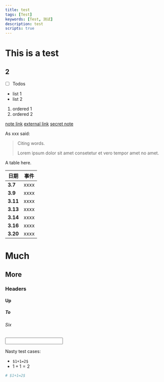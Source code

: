 ```yaml
---
title: test
tags: [Test]
keywords: [Test, 测试]
description: test
scripts: true
---
```


# This is a test
## 2
- [ ] Todos

* list 1
* list 2

1. ordered 1
2. ordered 2

[note link](@note/timeline)
[external link](https://developer.mozilla.org/)
[secret note](./secret.html?message=test&password=test)

As xxx said:

> Citing words.
>
> Lorem ipsum dolor sit amet consetetur et vero tempor amet no amet.

A table here.

| 日期      | 事件  |
| -------- | ---- |
| **3.7**  | xxxx |
| **3.9**  | xxxx |
| **3.11** | xxxx |
| **3.13** | xxxx |
| **3.14** | xxxx |
| **3.16** | xxxx |
| **3.20** | xxxx |

# Much
## More
### Headers
#### Up
##### To
###### Six

<input>

Nasty test cases:

- `$1+1=2$`
- $1+1=2$

```python
# $1+1=2$
```
